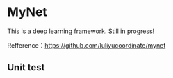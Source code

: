 # MyNet
This is a deep learning framework.
Still in progress!

Refference：https://github.com/luliyucoordinate/mynet

## Unit test
